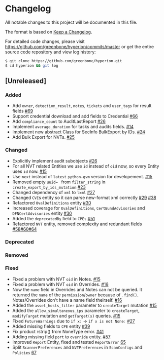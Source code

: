 # Changelog

All notable changes to this project will be documented in this file.

The format is based on [Keep a Changelog](https://keepachangelog.com/en/1.0.0/).

For detailed code changes, please visit
https://github.com/greenbone/hyperion/commits/master
or get the entire source code repository and view log history:

```sh
$ git clone https://github.com/greenbone/hyperion.git
$ cd hyperion && git log
```

## [Unreleased]

### Added

- Add `owner`, `detection_result`, `notes`, `tickets` and `user_tags` for result fields [#69](https://github.com/greenbone/hyperion/pull/69)
- Support credential download and add fields to Credential [#66](https://github.com/greenbone/hyperion/pull/66)
- Add `compliance_count` to AuditLastReport [#26](https://github.com/greenbone/hyperion/pull/26)
- Implement `average_duration` for tasks and audits fields. [#14](https://github.com/greenbone/hyperion/pull/14)
- Implement new abstract Class for SecInfo BulkExport by IDs. [#24](https://github.com/greenbone/hyperion/pull/24)
- Add Bulk Export for NVTs. [#25](https://github.com/greenbone/hyperion/pull/25)

### Changed

- Explicitly implement audit subobjects [#26](https://github.com/greenbone/hyperion/pull/26)
- For all NVT related Entities we use `id` instead of `oid` now, so every Entity uses `id` now. [#15](https://github.com/greenbone/hyperion/pull/15)
- Use `next` instead of `latest` `python-gvm` version for developement. [#15](https://github.com/greenbone/hyperion/pull/15)
- Removed empty `uuid= ` from `filter_string` in `create_export_by_ids_mutation` [#23](https://github.com/greenbone/hyperion/pull/23)
- Changed dependency of `xml` to `lxml` [#27](https://github.com/greenbone/hyperion/pull/27)
- Changed `CVE`s entity so it can parse new-format xml correctly [#29](https://github.com/greenbone/hyperion/pull/29) [#38](https://github.com/greenbone/hyperion/pull/38)
- Refactored `OvalDefinitions` entity [#30](https://github.com/greenbone/hyperion/pull/30)
- Increased coverage for `OvalDefinitions`, `CertBundAdvisories` and `DFNCertAdvisories` entity [#30](https://github.com/greenbone/hyperion/pull/30)
- Added the `deprecatedBy` field to `CPEs` [#51](https://github.com/greenbone/hyperion/pull/51)
- Refactored `NVT` entity, removed complexity and redundant fields [#58](https://github.com/greenbone/hyperion/pull/58)[#60](https://github.com/greenbone/hyperion/pull/60)[#64](https://github.com/greenbone/hyperion/pull/64)

### Deprecated

### Removed

### Fixed

- Fixed a problem with NVT `oid` in Notes. [#15](https://github.com/greenbone/hyperion/pull/15)
- Fixed a problem with NVT `oid` in Overrides. [#16](https://github.com/greenbone/hyperion/pull/16)
- Now the `name` field in Overrides and Notes can not be queried. It returned the `name` of the `permission`/`owner` because of `.find()`. Notes/Overrides don't have a name field theirself. [#16](https://github.com/greenbone/hyperion/pull/16)
- Added the `asset_hosts_filter` parameter to `createTarget` mutation [#15](https://github.com/greenbone/hyperion/pull/15)
- Added the `allow_simultaneous_ips` parameter to `createTarget`, `modifyTarget` mutation and `getTarget(s)` queries. [#15](https://github.com/greenbone/hyperion/pull/15)
- Fixed `FutureWarnings` due to `if x:` -> `if x is not None:` [#27](https://github.com/greenbone/hyperion/pull/27)
- Added missing fields to `CPE` entity [#39](https://github.com/greenbone/hyperion/pull/39)
- Fix product rstrip() from NoneType error. [#41](https://github.com/greenbone/hyperion/pull/41)
- Adding missing field `port` to `override` entity. [#57](https://github.com/greenbone/hyperion/pull/57)
- Improved `Report` Entity, fixed and tested `ReportError` [65](https://github.com/greenbone/hyperion/pull/65)
- Split `ScannerPreferences` and `NVTPreferences` in `ScanConfigs` and `Policies` [67](https://github.com/greenbone/hyperion/pull/67)
